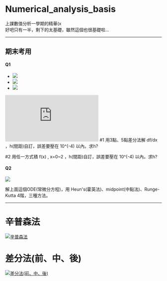 # Numerical_analysis_basis
上課數值分析一學期的精華(x    
好吧只有一半，剩下的太基礎，雖然這個也很基礎啦...

----
## 期末考用
#### Q1
- <img src="https://latex.codecogs.com/gif.latex?f(x) = e^{2x}*sin(3x) " />

- <img src="https://latex.codecogs.com/gif.latex? \frac {d}{dx}f(x) = 2*e^{2x}*sin(3x) + e^{2x}*3*cos(3x)" >

- <img src="https://latex.codecogs.com/gif.latex? \int f(x) dx. = \frac {1}{13} * e^{2x} * (2*sin(3x) - 3*cos(3x))" >

![c](https://latex.codecogs.com/gif.latex?%24%5Csum_%7Bi%3D1%7D%5E%7Bn%7D%20f%28x%29%24)
\#1
用3點、5點差分法解 df/dx ，h(間距)自訂，誤差要壓在 10^(-4) 以內。求h?    

\#2
用任一方式積 f(x) , x=0~2 ，h(間距)自訂，誤差要壓在 10^(-4) 以內。求h?    

#### Q2

<img src="https://latex.codecogs.com/gif.latex? \frac {dy}{dx} = f(x) = (1+2x)\sqrt{y} $，y(0) =1，$0\leq x\leq，h=0.05 ">

解上面這個ODE(常微分方程)，用 Heun's(霍英法)、midpoint(中點法)、Runge-Kutta 4階，三種方法。    

----
# 辛普森法
[![辛普森法](http://img.youtube.com/vi/ve8Ld3xbFnM/0.jpg)](https://www.youtube.com/watch?v=ve8Ld3xbFnM)

# 差分法(前、中、後)
[![差分法(前、中、後)](http://img.youtube.com/vi/Jqa-aFE9-GI/0.jpg)](https://www.youtube.com/watch?v=Jqa-aFE9-GI)

